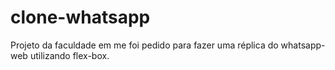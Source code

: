 # clone-whatsapp
Projeto da faculdade em me foi pedido para fazer uma réplica do whatsapp-web utilizando flex-box.
